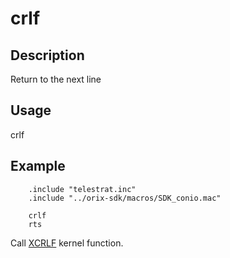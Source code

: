 # crlf

## Description

Return to the next line

## Usage

crlf

## Example

```ca65
    .include "telestrat.inc"
    .include "../orix-sdk/macros/SDK_conio.mac"

    crlf
    rts
```

Call [XCRLF](../../../kernel/primitives/xcrlf.md) kernel function.
